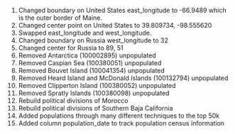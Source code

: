 1. Changed boundary on United States east_longitude to -66.9489 which is the outer border of Maine.
1. Changed center point on United States to 39.809734, -98.555620
1. Swapped east_longitude and west_longitude.
1. Changed boundary on Russia west_longitude to 32
1. Changed center for Russia to 89, 51
1. Removed Antarctica (100002895) unpopulated
1. Removed Caspian Sea (100380051) unpopulated
1. Removed Bouvet Island (100041354) unpopulated
1. Removed Heard Island and McDonald Islands (100132794) unpopulated
1. Removed Clipperton Island (100380052) unpopulated
1. Removed Spratly Islands (100380098) unpopulated
1. Rebuild political divisions of Morocco
1. Rebuild political divisions of Southern Baja California
1. Added populations through many different techniques to the top 50k
1. Added column population_date to track population census information
